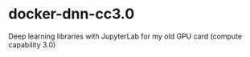 # docker-dnn-cc3.0
Deep learning libraries with JupyterLab for my old GPU card (compute capability 3.0)
